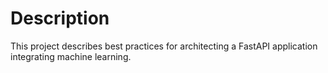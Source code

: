 # Description

This project describes best practices for architecting a FastAPI application integrating machine learning.